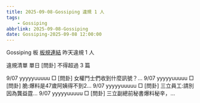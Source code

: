 ```yaml
---
title: 2025-09-08-Gossiping 違規 1 人
tags:
    - Gossiping
abbrlink: 2025-09-08-Gossiping
date: Gossiping-2025-09-08 12:00:00
---
```

Gossiping 板 [板規連結](https://www.ptt.cc/bbs/Gossiping/M.1637425085.A.07D.html)
昨天違規 1 人
<!-- more -->

違規清單
單日 [問卦] 不得超過 3 篇

9/07 yyyyyuuuuu □ [問卦] 女權鬥士們收到什麼訊號？…
9/07 yyyyyuuuuu □ [問卦] 脆:爆料是47歲阿姨得不到2…
9/07 yyyyyuuuuu □ [問卦] 三立員工:請別因為龔益霆…
9/07 yyyyyuuuuu □ [問卦] 三立副總前秘書爆料秘辛，…